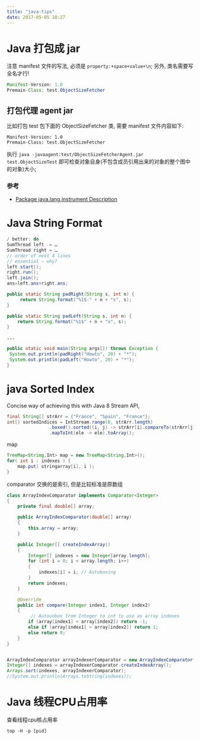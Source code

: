 ```yaml
---
title: "java-tips"
date: 2017-05-05 10:27
---
```



# Java 打包成 jar
注意 manifest 文件的写法, 必须是 `property:+space+value+\n`; 另外, 类名需要写全名才行!
```java
Manifest-Version: 1.0
Premain-Class: test.ObjectSizeFetcher

```

## 打包代理 agent jar
比如打包 test 包下面的 ObjectSizeFetcher 类, 需要 manifest 文件内容如下: 
```
Manifest-Version: 1.0
Premain-Class: test.ObjectSizeFetcher

```
执行 `java -javaagent:test/ObjectSizeFetcherAgent.jar test.ObjectSizeTest` 即可检查对象自身(不包含成员引用出来的对象的整个图中的对象)大小;

### 参考
 - [Package java.lang.instrument Description](http://docs.oracle.com/javase/8/docs/api/java/lang/instrument/package-summary.html)


# Java String Format
```java
/ better: do
SumThread left  = …
SumThread right = …
// order of next 4 lines
// essential – why?
left.start();
right.run();
left.join(); 
ans=left.ans+right.ans;
```



```java
public static String padRight(String s, int n) {
     return String.format("%1$-" + n + "s", s);  
}

public static String padLeft(String s, int n) {
    return String.format("%1$" + n + "s", s);  
}

...

public static void main(String args[]) throws Exception {
 System.out.println(padRight("Howto", 20) + "*");
 System.out.println(padLeft("Howto", 20) + "*");
}
```

# java Sorted Index

Concise way of achieving this with Java 8 Stream API,

```java
final String[] strArr = {"France", "Spain", "France"};
int[] sortedIndices = IntStream.range(0, strArr.length)
                .boxed().sorted((i, j) -> strArr[i].compareTo(strArr[j]) )
                .mapToInt(ele -> ele).toArray();
```
map
```java
TreeMap<String,Int> map = new TreeMap<String,Int>();
for( int i : indexes ) {
    map.put( stringarray[i], i );
}
```

comparator 交换的是索引, 但是比较标准是原数组

```java
class ArrayIndexComparator implements Comparator<Integer>
{
    private final double[] array;

    public ArrayIndexComparator(double[] array)
    {
        this.array = array;
    }

    public Integer[] createIndexArray()
    {
        Integer[] indexes = new Integer[array.length];
        for (int i = 0; i < array.length; i++)
        {
            indexes[i] = i; // Autoboxing
        }
        return indexes;
    }

    @Override
    public int compare(Integer index1, Integer index2)
    {
         // Autounbox from Integer to int to use as array indexes
    	if (array[index1] < array[index2]) return -1;
    	else if (array[index1] > array[index2]) return 1;
    	else return 0;
    }
}


ArrayIndexComparator arrayIndexerComparator = new ArrayIndexComparator(ratios);
Integer[] indexes = arrayIndexerComparator.createIndexArray();
Arrays.sort(indexes, arrayIndexerComparator);
//System.out.println(Arrays.toString(indexes));
```

# Java 线程CPU占用率
查看线程cpu核占用率
```
top -H -p [pid]
```
